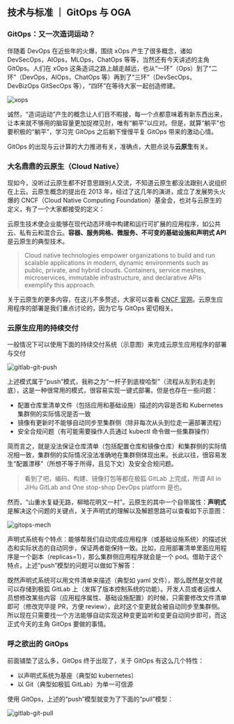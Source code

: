 ## 技术与标准 ｜ GitOps 与 OGA

### GitOps：又一次造词运动？

伴随着 DevOps 在近些年的火爆，围绕 xOps 产生了很多概念，诸如 DevSecOps，AIOps，MLOps，ChatOps 等等，当然还有今天讲述的主角 GitOps。人们在 xOps 这条造词之路上越走越远，也从“一环”（Ops）到了“二环”（DevOps，AIOps，ChatOps 等）再到了“三环”（DevSecOps，DevBizOps GitSecOps 等），“四环”在等待大家一起创造修建。

![xops](https://github.com/majinghe/DevOps/blob/main/images/gitops/xops.png)

诚然，“造词运动”产生的概念让人们目不暇接，每一个点都意味着有新东西出来，让本来就不够用的脑容量更加捉襟见肘，唯有“躺平”以应对。但是，就算“躺平”也要积极的“躺平”，学习完 GitOps 之后躺下慢慢平复 GitOps 带来的激动心情。

GitOps 的出现与云计算的大力推进有关，准确点，大胆点说与**云原生**有关。

### 大名鼎鼎的云原生（Cloud Native）

现如今，没听过云原生都不好意思跟别人交流，不知道云原生都没法跟别人说组织在上云。云原生概念的提出在 2013 年，经过了这几年的演进，成立了发展势头火爆的 CNCF（Cloud Native Computing Foundation）基金会，也对与云原生的定义，有了一个大家都接受的定义：

云原生技术使企业能够在现代动态环境中构建和运行可扩展的应用程序，如公共云、私有云和混合云。**容器、服务网格、微服务、不可变的基础设施和声明式 API** 是云原生的典型技术。

> Cloud native technologies empower organizations to build and run scalable applications in modern, dynamic environments such as public, private, and hybrid clouds. Containers, service meshes, microservices, immutable infrastructure, and declarative APIs exemplify this approach.

关于云原生的更多内容，在这儿不多赘述，大家可以查看 [CNCF 官网](https://www.cncf.io)。云原生应用程序的部署是我们重点讨论的，因为它与 GitOps 密切相关。

### 云原生应用的持续交付

一般情况下可以使用下面的持续交付系统（示意图）来完成云原生应用程序的部署与交付

![gitlab-git-push](https://github.com/majinghe/DevOps/blob/main/images/gitops/gitlab-gitops-push.png)

上述模式属于“push”模式，我称之为“一杆子到底梭哈型”（流程从左到右走到底），这是一种很常用的模式，很容易实现一键式部署。但是也存在一些问题：

* 配置仓库里清单文件（包括应用和基础设施）描述的内容是否和 Kubernetes 集群侧的实际情况是否一致
* 镜像有更新时不能够自动同步至集群侧（除非每次从头到位走一遍部署流程）
* 安全合规问题（有可能需要操作人员通过 kubectl 命令做一些集群操作）

简而言之，就是没法保证仓库清单（包括配置仓库和镜像仓库）和集群侧的实际情况相一致，集群侧的实际情况没法准确地在集群侧体现出来。长此以往，很容易发生“配置漂移”（所想不等于所得，且见下文）及安全合规问题。

> 看到了吧，编码、构建、镜像打包等都在极狐 GitLab 上完成，所谓 All in JiHu GitLab and One stop-shop DevOps platform 是也。

然而，“山重水复疑无路，柳暗花明又一村”。云原生的其中一个自带属性：**声明式** 是解决这个问题的关键点，关于声明式的理解以及解题思路可以查看如下示意图：

![gitops-mech](https://github.com/majinghe/DevOps/blob/main/images/gitops/gitops-mech.png)

声明式系统有个特点：能够帮我们自动完成应用程序（或基础设施系统）的描述状态和实际状态的自动同步，保证两者能保持一致。比如，应用部署清单里面应用程序是一个副本（replicas=1），那么集群侧应用程序就会是一个 pod。借助于这个特点，上述“push”模型的问题可以做如下解答：

既然声明式系统可以用文件清单来描述（典型如 yaml 文件），那么既然是文件就可以存储到极狐 GitLab 上（发挥了版本控制系统的功能）。开发人员或者运维人员想修改某些内容（应用程序属性、基础设施配置）的时候，只需要修改文件清单即可（修改完毕提 PR，方便 review），此时这个变更就会被自动同步至集群侧。所以现在只需要找一个方法能够自动实现这种变更监听和变更自动同步即可，而这正式今天的主角 GitOps 要做的事情。

### 呼之欲出的 GitOps

前面铺垫了这么多，GitOps 终于出现了，关于 GitOps 有这么几个特性：

* 以声明式系统为基座（典型如 kubernetes）
* 以 Git（典型如极狐 GitLab）为单一可信源

使用 GitOps，上述的“push”模型就变为了下面的“pull”模型：


![gitlab-git-pull](https://github.com/majinghe/DevOps/blob/main/images/gitops/gitlab-gitops-pull.png)
